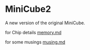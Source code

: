 # MiniCube2
A new version of the original MiniCube.

for Chip details [memory.md](https://github.com/MonstersGoBoom/MiniCube2/blob/main/Memory.md)

for some musings [musing.md](https://github.com/MonstersGoBoom/MiniCube2/blob/main/Musings.md)
